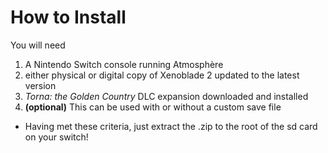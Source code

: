 # How to Install

You will need
1. A Nintendo Switch console running Atmosphère
2. either physical or digital copy of Xenoblade 2 updated to the latest version
3. *Torna: the Golden Country* DLC expansion downloaded and installed
4. **(optional)** This can be used with or without a custom save file

* Having met these criteria, just extract the .zip to the root of the sd card on your switch!


